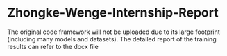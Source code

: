 # Zhongke-Wenge-Internship-Report

The original code framework will not be uploaded due to its large footprint (including many models and datasets). The detailed report of the training results can refer to the docx file
